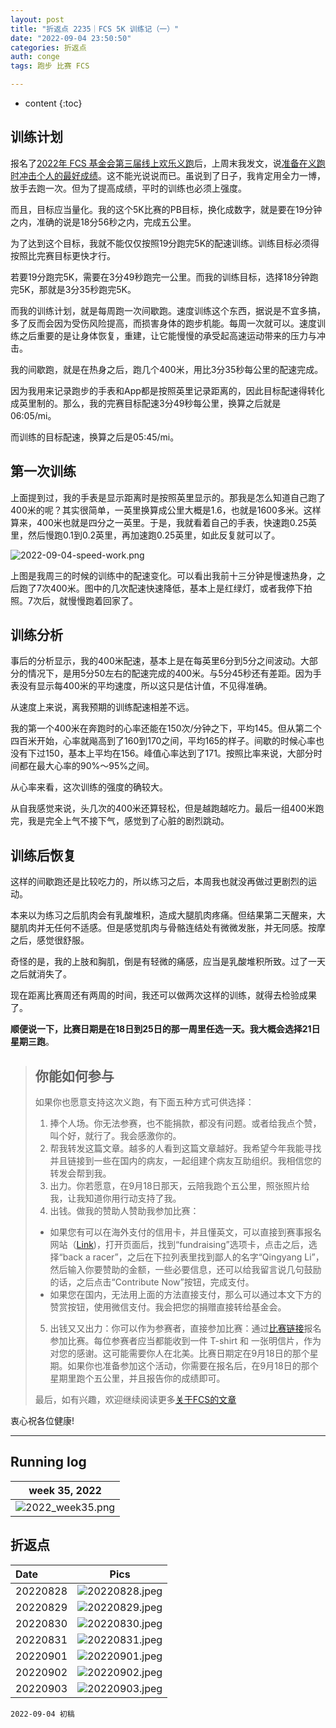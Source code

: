 ```yaml
---
layout: post
title: "折返点 2235｜FCS 5K 训练记（一）"
date: "2022-09-04 23:50:50"
categories: 折返点
auth: conge
tags: 跑步 比赛 FCS

---
```

* content
{:toc}


## 训练计划

报名了[2022年 FCS 基金会第三届线上欢乐义跑](https://v.racery.com/r/fcsfoundationfunrun/?refcode=conge-91377)后，上周末我发文，说[准备在义跑时冲击个人的最好成绩](https://conge.github.io/2022/08/30/ReturnPoist-FCS-PB-run/)。这不能光说说而已。虽说到了日子，我肯定用全力一博，放手去跑一次。但为了提高成绩，平时的训练也必须上强度。

而且，目标应当量化。我的这个5K比赛的PB目标，换化成数字，就是要在19分钟之内，准确的说是18分56秒之内，完成五公里。




为了达到这个目标，我就不能仅仅按照19分跑完5K的配速训练。训练目标必须得按照比完赛目标更快才行。

若要19分跑完5K，需要在3分49秒跑完一公里。而我的训练目标，选择18分钟跑完5K，那就是3分35秒跑完5K。

而我的训练计划，就是每周跑一次间歇跑。速度训练这个东西，据说是不宜多搞，多了反而会因为受伤风险提高，而损害身体的跑步机能。每周一次就可以。速度训练之后重要的是让身体恢复，重建，让它能慢慢的承受起高速运动带来的压力与冲击。

我的间歇跑，就是在热身之后，跑几个400米，用比3分35秒每公里的配速完成。

因为我用来记录跑步的手表和App都是按照英里记录距离的，因此目标配速得转化成英里制的。那么，我的完赛目标配速3分49秒每公里，换算之后就是06:05/mi。

而训练的目标配速，换算之后是05:45/mi。

## 第一次训练

上面提到过，我的手表是显示距离时是按照英里显示的。那我是怎么知道自己跑了400米的呢？其实很简单，一英里换算成公里大概是1.6，也就是1600多米。这样算来，400米也就是四分之一英里。于是，我就看着自己的手表，快速跑0.25英里，然后慢跑0.1到0.2英里，再加速跑0.25英里，如此反复就可以了。

![2022-09-04-speed-work.png](https://s2.loli.net/2022/09/05/6gd1NDrMKsaqL5j.png)

上图是我周三的时候的训练中的配速变化。可以看出我前十三分钟是慢速热身，之后跑了7次400米。图中的几次配速快速降低，基本上是红绿灯，或者我停下拍照。7次后，就慢慢跑着回家了。

## 训练分析

事后的分析显示，我的400米配速，基本上是在每英里6分到5分之间波动。大部分的情况下，是用5分50左右的配速完成的400米。与5分45秒还有差距。因为手表没有显示每400米的平均速度，所以这只是估计值，不见得准确。

从速度上来说，离我预期的训练配速相差不远。

我的第一个400米在奔跑时的心率还能在150次/分钟之下，平均145。但从第二个四百米开始，心率就飚高到了160到170之间，平均165的样子。间歇的时候心率也没有下过150，基本上平均在156。峰值心率达到了171。按照比率来说，大部分时间都在最大心率的90%～95%之间。

从心率来看，这次训练的强度的确较大。

从自我感觉来说，头几次的400米还算轻松，但是越跑越吃力。最后一组400米跑完，我是完全上气不接下气，感觉到了心脏的剧烈跳动。

## 训练后恢复

这样的间歇跑还是比较吃力的，所以练习之后，本周我也就没再做过更剧烈的运动。

本来以为练习之后肌肉会有乳酸堆积，造成大腿肌肉疼痛。但结果第二天醒来，大腿肌肉并无任何不适感。但是感觉肌肉与骨骼连结处有微微发胀，并无同感。按摩之后，感觉很舒服。

奇怪的是，我的上肢和胸肌，倒是有轻微的痛感，应当是乳酸堆积所致。过了一天之后就消失了。

现在距离比赛周还有两周的时间，我还可以做两次这样的训练，就得去检验成果了。

**顺便说一下，比赛日期是在18日到25日的那一周里任选一天。我大概会选择21日星期三跑**。

> ## 你能如何参与
>
> 如果你也愿意支持这次义跑，有下面五种方式可供选择：
>
> 1. 捧个人场。你无法参赛，也不能捐款，都没有问题。或者给我点个赞，叫个好，就行了。我会感激你的。
> 2. 帮我转发这篇文章。越多的人看到这篇文章越好。我希望今年我能寻找并且链接到一些在国内的病友，一起组建个病友互助组织。我相信您的转发会帮到我。
> 3. 出力。你若愿意，在9月18日那天，云陪我跑个五公里，照张照片给我，让我知道你用行动支持了我。
> 4. 出钱。做我的赞助人赞助我参加比赛：
>   * 如果您有可以在海外支付的信用卡，并且懂英文，可以直接到赛事报名网站（[Link](https://v.racery.com/r/fcsfoundationfunrun/?refcode=conge-91377))，打开页面后，找到“fundraising”选项卡，点击之后，选择“back a racer”，之后在下拉列表里找到鄙人的名字“Qingyang Li”，然后输入你要赞助的金额，一些必要信息，还可以给我留言说几句鼓励的话，之后点击“Contribute Now”按钮，完成支付。
>   * 如果您在国内，无法用上面的方法直接支付，那么可以通过本文下方的赞赏按钮，使用微信支付。我会把您的捐赠直接转给基金会。
> 5. 出钱又又出力：你可以作为参赛者，直接参加比赛：通过[比赛链接](https://v.racery.com/r/fcsfoundationfunrun/?refcode=conge-91377)报名参加比赛。每位参赛者应当都能收到一件 T-shirt 和 一张明信片，作为对您的感谢。这可能需要你人在北美。比赛日期定在9月18日的那个星期。如果你也准备参加这个活动，你需要在报名后，在9月18日的那个星期里跑个五公里，并且报告你的成绩即可。
>
> 最后，如有兴趣，欢迎继续阅读更多[关于FCS的文章](https://conge.github.io/category/#FCS)

衷心祝各位健康!

----

## Running log

|week 35, 2022|
|:----:|
|![2022_week35.png](https://s2.loli.net/2022/09/05/KfyWnZlU2QTqPSO.png)|


## 折返点

|Date|Pics|
|:----|:----:|
|20220828|![20220828.jpeg](https://s2.loli.net/2022/09/05/vHCtrn92FUz74ZE.jpg) |
|20220829|![20220829.jpeg](https://s2.loli.net/2022/09/05/hlzJ48V5dpAY17f.jpg) |
|20220830|![20220830.jpeg](https://s2.loli.net/2022/09/05/C5iYxapXgOcqRAF.jpg) |
|20220831|![20220831.jpeg](https://s2.loli.net/2022/09/05/9OjdyrBcVRi8TPt.jpg) |
|20220901|![20220901.jpeg](https://s2.loli.net/2022/09/05/6ohTPAWEgXpGbV8.jpg) |
|20220902|![20220902.jpeg](https://s2.loli.net/2022/09/05/hfkmUGpDIyxBWsO.jpg) |
|20220903|![20220903.jpeg](https://s2.loli.net/2022/09/05/h1fxp6QCWzEFwSG.jpg) |


```
2022-09-04 初稿
```
